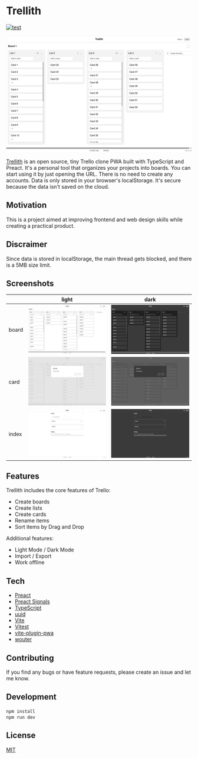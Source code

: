 # Trellith
[![test](https://github.com/sakihet/trellith/actions/workflows/test.yaml/badge.svg)](https://github.com/sakihet/trellith/actions/workflows/test.yaml)

![board-light](screenshots/trellith-board-light.png)

[Trellith](https://trellith.sakih.net/) is an open source, tiny Trello clone PWA built with TypeScript and Preact. It's a personal tool that organizes your projects into boards. You can start using it by just opening the URL. There is no need to create any accounts. Data is only stored in your browser's localStorage. It's secure because the data isn't saved on the cloud.

## Motivation

This is a project aimed at improving frontend and web design skills while creating a practical product.

## Discraimer

Since data is stored in localStorage, the main thread gets blocked, and there is a 5MB size limit.

## Screenshots

||light|dark|
| - | - | - |
|board|![board-light](screenshots/trellith-board-light.png)|![board-dark](screenshots/trellith-board-dark.png)|
|card |![card-light](screenshots/trellith-card-light.png)|![card-dark](screenshots/trellith-card-dark.png)|
|index|![index-light](screenshots/trellith-index-light.png)|![index-dark](screenshots/trellith-index-dark.png)|

## Features

Trellith includes the core features of Trello:

- Create boards
- Create lists
- Create cards
- Rename items
- Sort items by Drag and Drop

Additional features:

- Light Mode / Dark Mode
- Import / Export
- Work offline

## Tech

- [Preact](https://preactjs.com/)
- [Preact Signals](https://preactjs.com/guide/v10/signals/)
- [TypeScript](https://www.typescriptlang.org/)
- [uuid](https://github.com/uuidjs/uuid)
- [Vite](https://vitejs.dev/)
- [Vitest](https://vitest.dev/)
- [vite-plugin-pwa](https://vite-pwa-org.netlify.app/)
- [wouter](https://github.com/molefrog/wouter)

## Contributing

If you find any bugs or have feature requests, please create an issue and let me know.

## Development

```
npm install
npm run dev
```

## License

[MIT](./LICENSE)
